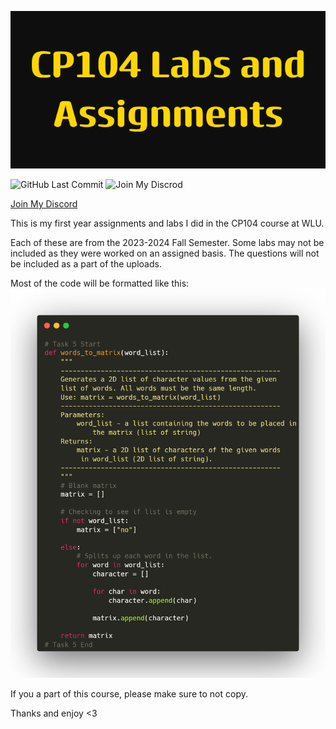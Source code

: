 ![logo](images/logo.png)

![GitHub Last Commit](https://img.shields.io/github/last-commit/meadowz1/CP104-Projects/main?style=for-the-badge&color=gold)  ![Join My Discrod](https://img.shields.io/discord/1183252580168638538?style=for-the-badge&color=gold&link=https%3A%2F%2Fdiscord.gg%2F93JaCgBb5M)

[Join My Discord](https://discord.gg/93JaCgBb5M)

This is my first year assignments and labs I did in the CP104 course at WLU.

Each of these are from the 2023-2024 Fall Semester.
Some labs may not be included as they were worked on an assigned basis.
The questions will not be included as a part of the uploads. 

Most of the code will be formatted like this:
![code snippet](images/codeexample.png)

If you a part of this course, please make sure to not copy.
[^1]: Please keep in mind that I uploaded my code for reference purposes and it is my work. If this is used anywhere please be sure to credit this properly.

Thanks and enjoy <3
